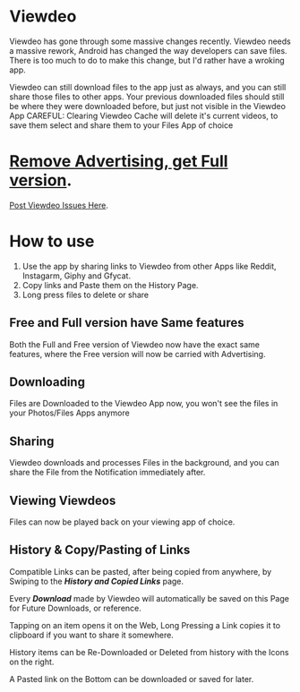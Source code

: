 # Viewdeo

Viewdeo has gone through some massive changes recently. Viewdeo needs a massive rework, Android has changed the way developers can save files.
There is too much to do to make this change, but I'd rather have a wroking app.

Viewdeo can still download files to the app just as always, and you can still share those files to other apps.
Your previous downloaded files should still be where they were downloaded before, but just not visible in the Viewdeo App
CAREFUL: Clearing Viewdeo Cache will delete it's current videos, to save them select and share them to your Files App of choice

# [Remove Advertising, get Full version](https://play.google.com/store/apps/details?id=com.tegnatiek.veddit.full).

[Post Viewdeo Issues Here](https://www.reddit.com/r/ViewdeoApp/new/).

# How to use

1. Use the app by sharing links to Viewdeo from other Apps like Reddit, Instagarm, Giphy and Gfycat.
2. Copy links and Paste them on the History Page.
3. Long press files to delete or share

## Free and Full version have Same features

Both the Full and Free version of Viewdeo now have the exact same features, where the Free version will now be carried with Advertising.

## Downloading

Files are Downloaded to the Viewdeo App now, you won't see the files in your Photos/Files Apps anymore

## Sharing

Viewdeo downloads and processes Files in the background, and you can share the File from the Notification immediately after.

## Viewing Viewdeos

Files can now be played back on your viewing app of choice.

## History & Copy/Pasting of Links

Compatible Links can be pasted, after being copied from anywhere, by Swiping to the ***History and Copied Links*** page.

Every ***Download*** made by Viewdeo will automatically be saved on this Page for Future Downloads, or reference.

Tapping on an item opens it on the Web, Long Pressing a Link copies it to clipboard if you want to share it somewhere.

History items can be Re-Downloaded or Deleted from history with the Icons on the right.

A Pasted link on the Bottom can be downloaded or saved for later.


